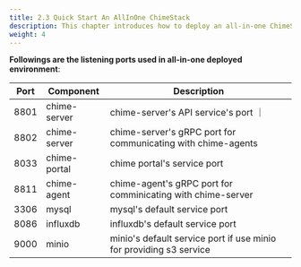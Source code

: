 ```yaml
---
title: 2.3 Quick Start An AllInOne ChimeStack
description: This chapter introduces how to deploy an all-in-one ChimeStack platform
weight: 4
---
```


**Followings are the listening ports used in all-in-one deployed environment**:

| Port | Component    | Description               |
|------|--------------|---------------------------|
| 8801 | chime-server | chime-server's API service's port          ｜
| 8802 | chime-server | chime-server's gRPC port for communicating with chime-agents| 
| 8033 | chime-portal | chime portal's service port |
| 8811 | chime-agent  | chime-agent's gRPC port for comminicating with chime-server | 
| 3306 | mysql        | mysql's default service port  |
| 8086 | influxdb     | influxdb's default service port | 
| 9000 | minio        | minio's default service port if use minio for providing s3 service | 
